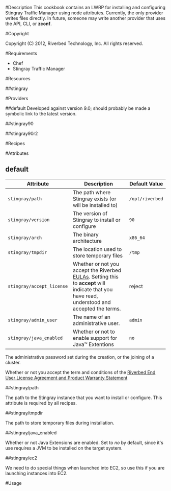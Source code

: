 #Description
This cookbook contains an LWRP for installing and configuring Stingray Traffic
Manager using node attributes.  Currently, the only provider writes files
directly.  In future, someone may write another provider that uses the API,
CLI, or **zconf**.

#Copyright

Copyright (C) 2012, Riverbed Technology, Inc. All rights reserved.

#Requirements

 * Chef
 * Stingray Traffic Manager


#Resources

##stingray

#Providers

##default
Developed against version 9.0; should probably be made a symbolic link to the
latest version.

##stingray90

##stingray90r2

#Recipes


#Attributes

## default

| Attribute                 | Description | Default Value |
| ---------                 | ----------- | ------------- |
| `stingray/path`           | The path where Stingray exists (or will be installed to) | `/opt/riverbed` |
| `stingray/version`        | The version of Stingray to install or configure | `90` |
| `stingray/arch`           | The binary architecture | `x86_64` |
| `stingray/tmpdir`         | The location used to store temporary files | `/tmp` |
| `stingray/accept_license` | Whether or not you accept the Riverbed [EULAs](http://www.riverbed.com/license).  Setting this to **accept** will indicate that you have read, understood and accepted the terms. | reject |
| `stingray/admin_user`     | The name of an administrative user.| `admin` |
| `stingray/java_enabled`   | Whether or not to enable support for Java&trade; Extentions | `no` |

The administrative password set during the creation, or the joining of a
cluster.

Whether or not you accept the term and conditions of
the [Riverbed End User License Agreement and Product Warranty
Statement](http://www.riverbed.com/us/company/license/)

##stingray/path

The path to the Stingray instance that you want
to install or configure.  This attribute is required by all recipes.

##stingray/tmpdir

The path to store temporary files during installation.

##stingray/java_enabled

Whether or not Java Extensions are enabled.  Set to
*no* by default, since it's use requires a JVM to be installed on the target
system.

##stingray/ec2

We need to do special things when launched into EC2, so use
this if you are launching instances into EC2.  


#Usage
